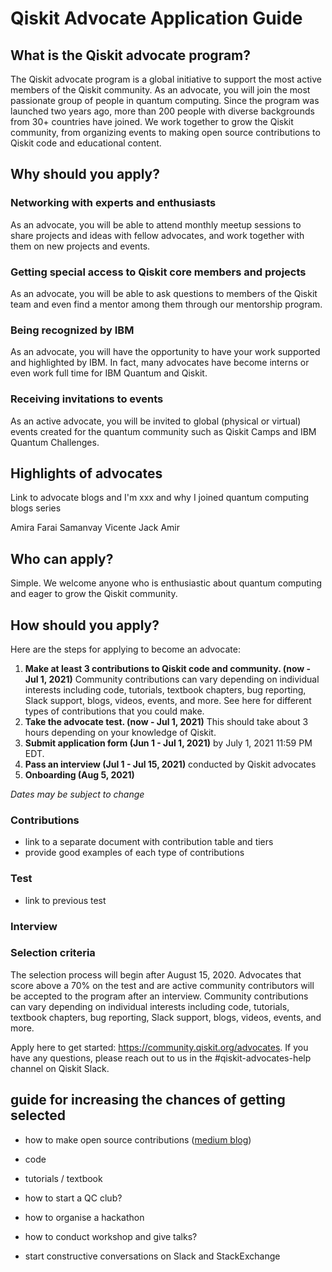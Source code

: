 # Qiskit Advocate Application Guide

## What is the Qiskit advocate program?
The Qiskit advocate program is a global initiative to support the most active members of the Qiskit community. As an advocate, you will join the most passionate group of people in quantum computing. Since the program was launched two years ago, more than 200 people with diverse backgrounds from  30+ countries have joined. We work together to grow the Qiskit community, from organizing events to making open source contributions to Qiskit code and educational content.

## Why should you apply?

### Networking with experts and enthusiasts
As an advocate, you will be able to attend monthly meetup sessions to share projects and ideas with fellow advocates, and work together with them on new projects and events.

### Getting special access to Qiskit core members and projects
As an advocate, you will be able to ask questions to members of the Qiskit team and even find a mentor among them through our mentorship program.

### Being recognized by IBM
As an advocate, you will have the opportunity to have your work supported and highlighted by IBM. In fact, many advocates have become interns or even work full time for IBM Quantum and Qiskit.

### Receiving invitations to events
As an active advocate, you will be invited to global (physical or virtual) events created for the quantum community such as Qiskit Camps and IBM Quantum Challenges.

## Highlights of advocates

Link to advocate blogs and I'm xxx and why I joined quantum computing blogs series

Amira
Farai
Samanvay
Vicente
Jack
Amir

## Who can apply?
Simple. We welcome anyone who is enthusiastic about quantum computing and eager to grow the Qiskit community.

## How should you apply?

Here are the steps for applying to become an advocate:

1. **Make at least 3 contributions to Qiskit code and community. (now - Jul 1, 2021)**
Community contributions can vary depending on individual interests including code, tutorials, textbook chapters, bug reporting, Slack support, blogs, videos, events, and more. See here for different types of contributions that you could make.
1. **Take the advocate test. (now - Jul 1, 2021)**
This should take about 3 hours depending on your knowledge of Qiskit.
1. **Submit application form (Jun 1 - Jul 1, 2021)**
by July 1, 2021 11:59 PM EDT.
1. **Pass an interview (Jul 1 - Jul 15, 2021)** conducted by Qiskit advocates
1. **Onboarding (Aug 5, 2021)**

*Dates may be subject to change*

### Contributions
- link to a separate document with contribution table and tiers
- provide good examples of each type of contributions

### Test
- link to previous test

### Interview

### Selection criteria
The selection process will begin after August 15, 2020. Advocates that score above a 70% on the test and are active community contributors will be accepted to the program after an interview. Community contributions can vary depending on individual interests including code, tutorials, textbook chapters, bug reporting, Slack support, blogs, videos, events, and more.

Apply here to get started: https://community.qiskit.org/advocates. If you have any questions, please reach out to us in the #qiskit-advocates-help channel on Qiskit Slack.

## guide for increasing the chances of getting selected

- how to make open source contributions ([medium blog](https://medium.com/qiskit/how-do-you-contribute-to-the-qiskit-community-9f4a42cd2500))

- code
- tutorials / textbook

- how to start a QC club?

- how to organise a hackathon

- how to conduct workshop and give talks?

- start constructive conversations on Slack and StackExchange